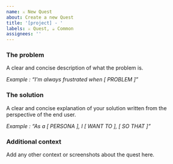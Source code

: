 ```yaml
---
name: ⚔ New Quest
about: Create a new Quest
title: '[project] - '
labels: ⚔ Quest, ☕️ Common
assignees: ''
---
```


### The problem

A clear and concise description of what the problem is.

_Example : “I'm always frustrated when [ PROBLEM ]”_

### The solution

A clear and concise explanation of your solution written from the perspective of the end user.

_Example : “As a [ PERSONA ], I [ WANT TO ], [ SO THAT ]”_

### Additional context

Add any other context or screenshots about the quest here.
